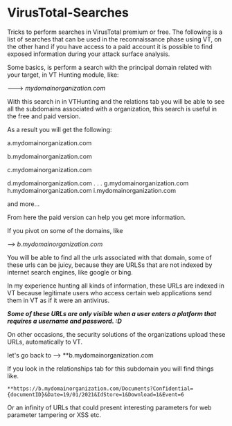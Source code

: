 # VirusTotal-Searches
Tricks to perform searches in VirusTotal premium or free.
The following is a list of searches that can be used in the reconnaissance phase using VT, 
on the other hand if you have access to a paid account it is possible to 
find exposed information during your attack surface analysis.

Some basics, is perform a search with the principal domain related with your 
target, in  VT Hunting module, like:

 --->   *mydomainorganization.com*

With this search in in VTHunting and  the relations tab  you will be able to see all the subdomains associated with a organization,
this search is useful in the free and paid version.

As a result you will get the following:

a.mydomainorganization.com 

b.mydomainorganization.com

c.mydomainorganization.com

d.mydomainorganization.com
.
.
.
g.mydomainorganization.com
h.mydomainorganization.com
i.mydomainorganization.com


and more...

From here the paid version can help you get more information.

If you pivot on some of the domains, like

--> *b.mydomainorganization.com*

You will be able to find all the urls associated with that domain, some of these urls can be juicy,
because they are URLSs that are not indexed by internet search engines,
like google or bing.

In my experience hunting all kinds of information, these URLs are indexed in VT because legitimate
users who access certain web applications send them in VT as if it were an antivirus.

***Some of these URLs are only visible when a user enters a platform that requires a username and password. :D***

On other occasions, the security solutions of the organizations upload these URLs, automatically to VT.

let's go back to   --> 
  **b.mydomainorganization.com

If you look in the relationships tab for this subdomain you will find things like.

	**https://b.mydomainorganization.com/Documents?Confidential={documentID}&Date=19/01/2021&IdStore=1&Download=1&Event=6


Or an infinity of URLs that could present interesting parameters for web parameter tampering or XSS etc.





  



